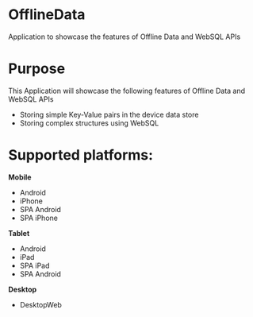OfflineData
==================

Application to showcase the features of Offline Data and WebSQL APIs


# Purpose
This Application will showcase the following features of Offline Data and WebSQL APIs

* Storing simple Key-Value pairs in the device data store
* Storing complex structures using WebSQL

# Supported platforms:
**Mobile**
 * Android
 * iPhone
 * SPA Android
 * SPA iPhone
 
**Tablet** 
 * Android
 * iPad
 * SPA iPad
 * SPA Android
 
**Desktop**
 * DesktopWeb
